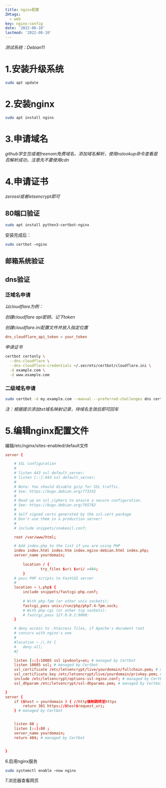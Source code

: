 ```yaml
---
title: nginx配置
ZHtags: 
  - web
key: nginx-config
date: '2022-08-10'
lastmod: '2022-08-10' 
---
```

*测试系统：Debian11*

# 1.安装升级系统
```bash
sudo apt update
```
# 2.安装nginx
```bash
sudo apt install nginx
```
# 3.申请域名
*github学生包或者freenom免费域名，添加域名解析，使用nslookup命令查看是否解析成功，注意先不要使用cdn*  

# 4.申请证书
*zerossl或者letsencrypt即可*  
## 80端口验证
```bash
sudo apt install python3-certbot-nginx
```
安装完成后：
```bash
sudo certbot –nginx
```
## 邮箱系统验证

## dns验证
### 泛域名申请  
*以cloudflare为例：*  
  
*创建cloudflare api密钥，记下token*  

*创建cloudflare.ini配置文件并放入指定位置*  
```conf
dns_cloudflare_api_token = your_token
```
*申请证书*
```bash
certbot certonly \
  --dns-cloudflare \
  --dns-cloudflare-credentials ~/.secrets/certbot/cloudflare.ini \
  -d example.com \
  -d www.example.com
```
### 二级域名申请
```bash
sudo certbot -d my.example.com --manual --preferred-challenges dns certonly
```
*注：根据提示添加txt域名映射记录，待域名生效后即可回车*
# 5.编辑nginx配置文件
编辑/etc/nginx/sites-enabled/default文件
```conf
server {

	# SSL configuration
	#
	# listen 443 ssl default_server;
	# listen [::]:443 ssl default_server;
	#
	# Note: You should disable gzip for SSL traffic.
	# See: https://bugs.debian.org/773332
	#
	# Read up on ssl_ciphers to ensure a secure configuration.
	# See: https://bugs.debian.org/765782
	#
	# Self signed certs generated by the ssl-cert package
	# Don't use them in a production server!
	#
	# include snippets/snakeoil.conf;

	root /var/www/html;

	# Add index.php to the list if you are using PHP
	index index.html index.htm index.nginx-debian.html index.php;
    server_name yourdomain;
        
        location / {
                try_files $uri $uri/ =404;
        }
	# pass PHP scripts to FastCGI server
	#
	location ~ \.php$ {
		include snippets/fastcgi-php.conf;
	
		# With php-fpm (or other unix sockets):
		fastcgi_pass unix:/run/php/php7.4-fpm.sock;
		# With php-cgi (or other tcp sockets):
		# fastcgi_pass 127.0.0.1:9000;
	}

	# deny access to .htaccess files, if Apache's document root
	# concurs with nginx's one
	#
	#location ~ /\.ht {
	#	deny all;
	#}

    listen [::]:10005 ssl ipv6only=on; # managed by Certbot
    listen 10005 ssl; # managed by Certbot
    ssl_certificate /etc/letsencrypt/live/yourdomain/fullchain.pem; # managed by Certbot
    ssl_certificate_key /etc/letsencrypt/live/yourdomain/privkey.pem; # managed by Certbot
    include /etc/letsencrypt/options-ssl-nginx.conf; # managed by Certbot
    ssl_dhparam /etc/letsencrypt/ssl-dhparams.pem; # managed by Certbot

}
server {
    if ($host = yourdomain ) { //http强制跳转至https
        return 301 https://$host$request_uri;
    } # managed by Certbot


	listen 80 ;
	listen [::]:80 ;
    server_name yourdomain;
    return 404; # managed by Certbot


}
```
6.启用nginx服务
```bash
sudo systemctl enable –now nginx
```

7.浏览器查看网页